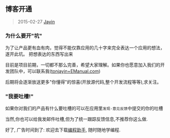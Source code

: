 博客开通
------
> 2015-02-27 [Jayin](https://github.com/Jayin)

### 为什么要开"坑"

为了让产品更有血有肉，觉得不能仅靠应用的几十字来完全表达一个应用的想法，遂开此坑。
把想表达的东西写出来

目前是项目前期，一切都不那么完善，希望大家理解。如果你也愿意加入我们的开发团队中，可以联系我([tonjayin+EManual.com]())

后期将会逐渐放送更多"你懂得"的惊喜(开放源代码,整个开发流程等等),求关注。


### "我要吐槽!"

如果你对我们的产品有什么要吐槽的可以在应用里`发现-意见反馈`中提交的你的吐槽

当然,你也可以给我发邮件吐槽,但为了统一跟踪反馈信息,不推荐你这么做.


好了, 广告时间到了: 欢迎去下载[编程助手](http://www.iEManual.com), 随时随地学编程.
